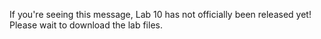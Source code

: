 If you're seeing this message, Lab 10 has not officially been released yet! Please wait to download the lab files. 
